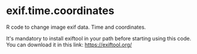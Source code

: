 # exif.time.coordinates
R code to change image exif data. Time and coordinates.

It's mandatory to install exiftool in your path before starting using this code.
You can download it in this link:
https://exiftool.org/

